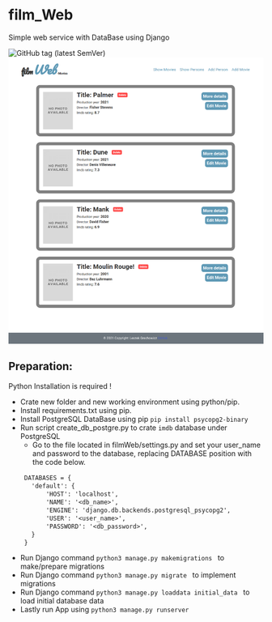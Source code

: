 # film_Web
Simple web service with DataBase using Django

![GitHub tag (latest SemVer)](https://img.shields.io/github/v/tag/leszekgrechowicz/filmWeb)
![](film_web.png) 

## Preparation:

Python Installation is required !

- Crate new folder and new working environment using python/pip.
- Install requirements.txt using pip.
- Install PostgreSQL DataBase using pip `pip install psycopg2-binary`
- Run script create_db_postgre.py to crate `imdb` database under PostgreSQL
  - Go to the file located in filmWeb/settings.py and set your user_name and password to the database, 
  replacing DATABASE position with the code below.
   ```
    DATABASES = {
      'default': {
          'HOST': 'localhost',
          'NAME': '<db_name>',
          'ENGINE': 'django.db.backends.postgresql_psycopg2',
          'USER': '<user_name>',
          'PASSWORD': '<db_password>',
      }
    }

- Run Django command `python3 manage.py makemigrations ` to make/prepare migrations
- Run Django command `python3 manage.py migrate ` to implement migrations
- Run Django command `python3 manage.py loaddata initial_data ` to load initial database data
- Lastly run App using `python3 manage.py runserver`
